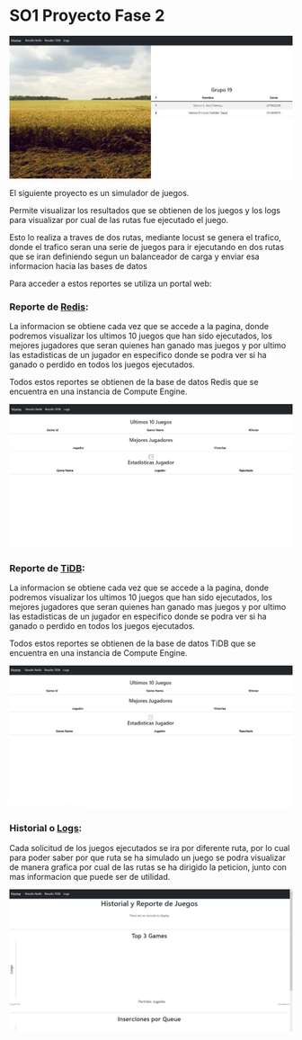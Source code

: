 # SO1 Proyecto Fase 2

![image](./img/home.png)

El siguiente proyecto es un simulador de juegos.

Permite visualizar los resultados que se obtienen de los juegos y los logs para visualizar por cual de las rutas fue ejecutado el juego.

Esto lo realiza a traves de dos rutas, mediante locust se genera el trafico, donde el trafico seran una serie de juegos para ir ejecutando en dos rutas que se iran definiendo segun un balanceador de carga y enviar esa informacion hacia las bases de datos

Para acceder a estos reportes se utiliza un portal web:

### Reporte de [Redis](https://so1-proyecto-fase2-4waihun6ya-uc.a.run.app/resultsRedis): 
La informacion se obtiene cada vez que se accede a la pagina, donde podremos visualizar los ultimos 10 juegos que han sido ejecutados, los mejores jugadores que seran quienes han ganado mas juegos y por ultimo las estadisticas de un jugador en especifico donde se podra ver si ha ganado o perdido en todos los juegos ejecutados.

Todos estos reportes se obtienen de la base de datos Redis que se encuentra en una instancia de Compute Engine.

![image](./img/redis.png)

### Reporte de [TiDB](https://so1-proyecto-fase2-4waihun6ya-uc.a.run.app/resultsTiDB): 
La informacion se obtiene cada vez que se accede a la pagina, donde podremos visualizar los ultimos 10 juegos que han sido ejecutados, los mejores jugadores que seran quienes han ganado mas juegos y por ultimo las estadisticas de un jugador en especifico donde se podra ver si ha ganado o perdido en todos los juegos ejecutados.

Todos estos reportes se obtienen de la base de datos TiDB que se encuentra en una instancia de Compute Engine.

![image](./img/tidb.png)

### Historial o [Logs](https://so1-proyecto-fase2-4waihun6ya-uc.a.run.app/logs): 
Cada solicitud de los juegos ejecutados se ira por diferente ruta, por lo cual para poder saber por que ruta se ha simulado un juego se podra visualizar de manera grafica por cual de las rutas se ha dirigido la peticion, junto con mas informacion que puede ser de utilidad.

![image](./img/logs.png)
